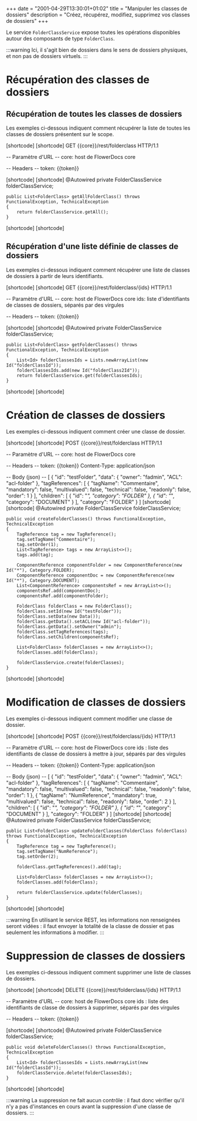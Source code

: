 +++
date = "2001-04-29T13:30:01+01:02"
title = "Manipuler les classes de dossiers"
description = "Créez, récupérez, modifiez, supprimez vos classes de dossiers"
+++

Le service `FolderClassService` expose toutes les opérations disponibles autour des composants de type `FolderClass`.

:::warning
Ici, il s'agit bien de dossiers dans le sens de dossiers physiques, et non pas de dossiers virtuels.
:::

# Récupération des classes de dossiers

## Récupération de toutes les classes de dossiers

Les exemples ci-dessous indiquent comment récupérer la liste de toutes les classes de dossiers présentent sur le scope.

[shortcode]
[shortcode]
GET {{core}}/rest/folderclass HTTP/1.1

-- Paramètre d'URL -- 
core: host de FlowerDocs core

-- Headers -- 
token: {{token}}

[shortcode]
[shortcode]
	@Autowired
    private FolderClassService folderClassService;

    public List<FolderClass> getAllFolderClass() throws FunctionalException, TechnicalException
    {
        return folderClassService.getAll();
    }
[shortcode]
[shortcode]

## Récupération d'une liste définie de classes de dossiers

Les exemples ci-dessous indiquent comment récupérer une liste de classes de dossiers à partir de leurs identifiants.

[shortcode]
[shortcode]
GET {{core}}/rest/folderclass/{ids} HTTP/1.1

-- Paramètre d'URL -- 
core: host de FlowerDocs core
ids: liste d'identifiants de classes de dossiers, séparés par des virgules

-- Headers -- 
token: {{token}}

[shortcode]
[shortcode]
	@Autowired
    private FolderClassService folderClassService;

    public List<FolderClass> getFolderClasses() throws FunctionalException, TechnicalException
    {
        List<Id> folderClassesIds = Lists.newArrayList(new Id("folderClassId"));
        folderClassesIds.add(new Id("folderClass2Id"));
        return folderClassService.get(folderClassesIds);
    }
[shortcode]
[shortcode]

# Création de classes de dossiers

Les exemples ci-dessous indiquent comment créer une classe de dossier. 

[shortcode]
[shortcode]
POST {{core}}/rest/folderclass HTTP/1.1

-- Paramètre d'URL -- 
core: host de FlowerDocs core

-- Headers -- 
token: {{token}}
Content-Type: application/json

-- Body (json) --
[
    {
        "id": "testFolder",
        "data": {
            "owner": "fadmin",
            "ACL": "acl-folder"
        },
        "tagReferences": [
            {
                "tagName": "Commentaire",
                "mandatory": false,
                "multivalued": false,
                "technical": false,
                "readonly": false,
                "order": 1
            }
        ],
        "children": [
            {
                "id": "*",
                "category": "FOLDER"
            },
            {
                "id": "*",
                "category": "DOCUMENT"
            }
        ],
        "category": "FOLDER"
    }
]
[shortcode]
[shortcode]
	@Autowired
    private FolderClassService folderClassService;
    
	public void createFolderClasses() throws FunctionalException, TechnicalException
    {
        TagReference tag = new TagReference();
        tag.setTagName("Commentaire");
        tag.setOrder(1);
        List<TagReference> tags = new ArrayList<>();
        tags.add(tag);

        ComponentReference componentFolder = new ComponentReference(new Id("*"), Category.FOLDER);
        ComponentReference componentDoc = new ComponentReference(new Id("*"), Category.DOCUMENT);
        List<ComponentReference> componentsRef = new ArrayList<>();
        componentsRef.add(componentDoc);
        componentsRef.add(componentFolder);

        FolderClass folderClass = new FolderClass();
        folderClass.setId(new Id("testFolder"));
        folderClass.setData(new Data());
        folderClass.getData().setACL(new Id("acl-folder"));
        folderClass.getData().setOwner("admin");
        folderClass.setTagReferences(tags);
        folderClass.setChildren(componentsRef);

        List<FolderClass> folderClasses = new ArrayList<>();
        folderClasses.add(folderClass);

        folderClassService.create(folderClasses);
    }
[shortcode]
[shortcode]

# Modification de classes de dossiers

Les exemples ci-dessous indiquent comment modifier une classe de dossier.

[shortcode]
[shortcode]
POST {{core}}/rest/folderclass/{ids} HTTP/1.1

-- Paramètre d'URL -- 
core: host de FlowerDocs core
ids : liste des identifiants de classe de dossiers à mettre à jour, séparés par des virgules

-- Headers --
token: {{token}}
Content-Type: application/json

-- Body (json) --
[
    {
        "id": "testFolder",
        "data": {
            "owner": "fadmin",
            "ACL": "acl-folder"
        },
        "tagReferences": [
            {
                "tagName": "Commentaire",
                "mandatory": false,
                "multivalued": false,
                "technical": false,
                "readonly": false,
                "order": 1
            },
            {
                "tagName": "NumReference",
                "mandatory": true,
                "multivalued": false,
                "technical": false,
                "readonly": false,
                "order": 2
            }
        ],
        "children": [
            {
                "id": "*",
                "category": "FOLDER"
            },
            {
                "id": "*",
                "category": "DOCUMENT"
            }
        ],
        "category": "FOLDER"
    }
]
[shortcode]
[shortcode]
	@Autowired
    private FolderClassService folderClassService;
    
	public List<FolderClass> updateFolderClasses(FolderClass folderClass) throws FunctionalException, TechnicalException
    {
        TagReference tag = new TagReference();
        tag.setTagName("NumReference");
        tag.setOrder(2);

        folderClass.getTagReferences().add(tag);

        List<FolderClass> folderClasses = new ArrayList<>();
        folderClasses.add(folderClass);

        return folderClassService.update(folderClasses);
    }
[shortcode]
[shortcode]

:::warning
En utilisant le service REST, les informations non renseignées seront vidées : il faut envoyer la totalité de la classe de dossier et pas seulement les informations à modifier. 
:::

# Suppression de classes de dossiers

Les exemples ci-dessous indiquent comment supprimer une liste de classes de dossiers.

[shortcode]
[shortcode]
DELETE {{core}}/rest/folderclass/{ids} HTTP/1.1

-- Paramètre d'URL -- 
core: host de FlowerDocs core
ids : liste des identifiants de classe de dossiers à supprimer, séparés par des virgules

-- Headers --
token: {{token}}

[shortcode]
[shortcode]
	@Autowired
    private FolderClassService folderClassService;
	
    public void deleteFolderClasses() throws FunctionalException, TechnicalException
    {
        List<Id> folderClassesIds = Lists.newArrayList(new Id("folderClassId"));
        folderClassService.delete(folderClassesIds);
    }
[shortcode]
[shortcode]

:::warning
La suppression ne fait aucun contrôle : il faut donc vérifier qu'il n'y a pas d'instances en cours avant la suppression d'une classe de dossiers.
:::